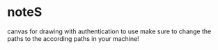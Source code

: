 # noteS
canvas for drawing with authentication
to use make sure to change the paths to the according paths in your machine!

